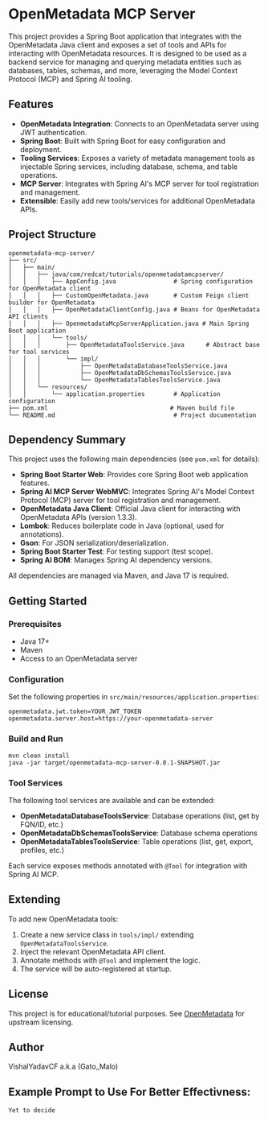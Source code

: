 # OpenMetadata MCP Server

This project provides a Spring Boot application that integrates with the OpenMetadata Java client and exposes a set of tools and APIs for interacting with OpenMetadata resources. It is designed to be used as a backend service for managing and querying metadata entities such as databases, tables, schemas, and more, leveraging the Model Context Protocol (MCP) and Spring AI tooling.

## Features
- **OpenMetadata Integration**: Connects to an OpenMetadata server using JWT authentication.
- **Spring Boot**: Built with Spring Boot for easy configuration and deployment.
- **Tooling Services**: Exposes a variety of metadata management tools as injectable Spring services, including database, schema, and table operations.
- **MCP Server**: Integrates with Spring AI's MCP server for tool registration and management.
- **Extensible**: Easily add new tools/services for additional OpenMetadata APIs.

## Project Structure
```
openmetadata-mcp-server/
├── src/
│   ├── main/
│   │   ├── java/com/redcat/tutorials/openmetadatamcpserver/
│   │   │   ├── AppConfig.java                # Spring configuration for OpenMetadata client
│   │   │   ├── CustomOpenMetadata.java       # Custom Feign client builder for OpenMetadata
│   │   │   ├── OpenMetadataClientConfig.java # Beans for OpenMetadata API clients
│   │   │   ├── OpenmetadataMcpServerApplication.java # Main Spring Boot application
│   │   │   └── tools/
│   │   │       ├── OpenMetadataToolsService.java      # Abstract base for tool services
│   │   │       └── impl/
│   │   │           ├── OpenMetadataDatabaseToolsService.java
│   │   │           ├── OpenMetadataDbSchemasToolsService.java
│   │   │           └── OpenMetadataTablesToolsService.java
│   │   └── resources/
│   │       └── application.properties        # Application configuration
├── pom.xml                                  # Maven build file
└── README.md                                 # Project documentation
```

## Dependency Summary
This project uses the following main dependencies (see `pom.xml` for details):

- **Spring Boot Starter Web**: Provides core Spring Boot web application features.
- **Spring AI MCP Server WebMVC**: Integrates Spring AI's Model Context Protocol (MCP) server for tool registration and management.
- **OpenMetadata Java Client**: Official Java client for interacting with OpenMetadata APIs (version 1.3.3).
- **Lombok**: Reduces boilerplate code in Java (optional, used for annotations).
- **Gson**: For JSON serialization/deserialization.
- **Spring Boot Starter Test**: For testing support (test scope).
- **Spring AI BOM**: Manages Spring AI dependency versions.

All dependencies are managed via Maven, and Java 17 is required.

## Getting Started

### Prerequisites
- Java 17+
- Maven
- Access to an OpenMetadata server

### Configuration
Set the following properties in `src/main/resources/application.properties`:
```
openmetadata.jwt.token=YOUR_JWT_TOKEN
openmetadata.server.host=https://your-openmetadata-server
```

### Build and Run
```
mvn clean install
java -jar target/openmetadata-mcp-server-0.0.1-SNAPSHOT.jar
```

### Tool Services
The following tool services are available and can be extended:
- **OpenMetadataDatabaseToolsService**: Database operations (list, get by FQN/ID, etc.)
- **OpenMetadataDbSchemasToolsService**: Database schema operations
- **OpenMetadataTablesToolsService**: Table operations (list, get, export, profiles, etc.)

Each service exposes methods annotated with `@Tool` for integration with Spring AI MCP.

## Extending
To add new OpenMetadata tools:
1. Create a new service class in `tools/impl/` extending `OpenMetadataToolsService`.
2. Inject the relevant OpenMetadata API client.
3. Annotate methods with `@Tool` and implement the logic.
4. The service will be auto-registered at startup.

## License
This project is for educational/tutorial purposes. See [OpenMetadata](https://github.com/open-metadata/OpenMetadata) for upstream licensing.

## Author
VishalYadavCF a.k.a (Gato_Malo)

## Example Prompt to Use For Better Effectivness:
```text
Yet to decide
```
